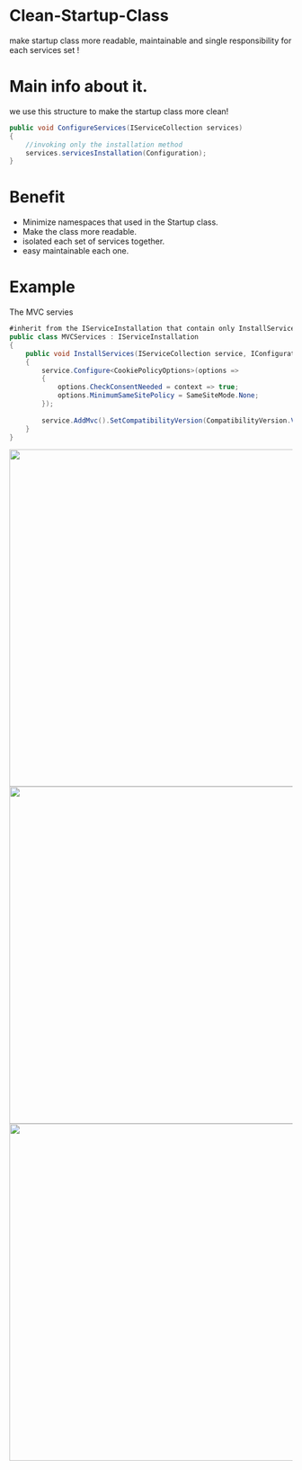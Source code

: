 # Clean-Startup-Class
make startup class more readable, maintainable and single responsibility for each services set !
# Main info about it.

we use this structure to make the startup class more clean!

```c#
public void ConfigureServices(IServiceCollection services)
{
	//invoking only the installation method
	services.servicesInstallation(Configuration);
}
```
# Benefit
* Minimize namespaces that used in the Startup class.
* Make the class more readable.
* isolated each set of services together.
* easy maintainable each one.

# Example
The MVC servies
```c#
#inherit from the IServiceInstallation that contain only InstallServices method.
public class MVCServices : IServiceInstallation
{
	public void InstallServices(IServiceCollection service, IConfiguration configuration)
	{
		service.Configure<CookiePolicyOptions>(options =>
		{
			options.CheckConsentNeeded = context => true;
			options.MinimumSameSitePolicy = SameSiteMode.None;
		});
    
		service.AddMvc().SetCompatibilityVersion(CompatibilityVersion.Version_2_1);
	}
}
```
<img height="600px" src="https://i.ibb.co/CvfjCwG/1-services-file.png">
<img height="600px" src="https://i.ibb.co/9NxNFc8/2-installation-Method.png">
<img height="600px" src="https://i.ibb.co/JCkyYz8/file-Explorer.png">

